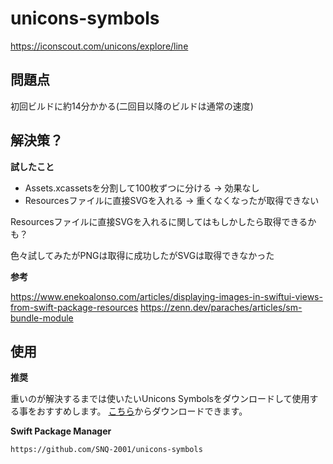 # unicons-symbols

https://iconscout.com/unicons/explore/line

## 問題点
初回ビルドに約14分かかる(二回目以降のビルドは通常の速度)

## 解決策？
**試したこと**
- Assets.xcassetsを分割して100枚ずつに分ける -> 効果なし
- Resourcesファイルに直接SVGを入れる -> 重くなくなったが取得できない

Resourcesファイルに直接SVGを入れるに関してはもしかしたら取得できるかも？

色々試してみたがPNGは取得に成功したがSVGは取得できなかった

**参考**

https://www.enekoalonso.com/articles/displaying-images-in-swiftui-views-from-swift-package-resources
https://zenn.dev/paraches/articles/sm-bundle-module

## 使用
**推奨**

重いのが解決するまでは使いたいUnicons Symbolsをダウンロードして使用する事をおすすめします。
[こちら](https://github.com/SNQ-2001/unicons-symbols/blob/main/unicons)からダウンロードできます。

**Swift Package Manager**

`https://github.com/SNQ-2001/unicons-symbols`
